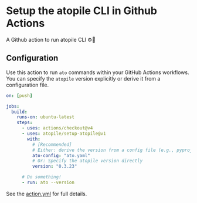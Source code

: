 # Setup the atopile CLI in Github Actions

A Github action to run atopile CLI ⚙️🚀

## Configuration

Use this action to run `ato` commands within your GitHub Actions workflows. You can specify the `atopile` version explicitly or derive it from a configuration file.

```yaml .github/workflows/main.yml
on: [push]

jobs:
  build:
    runs-on: ubuntu-latest
    steps:
      - uses: actions/checkout@v4
      - uses: atopile/setup-atopile@v1
        with:
          # [Recommended]
          # Either: derive the version from a config file (e.g., pyproject.toml or ato.yaml)
          ato-config: "ato.yaml"
          # Or: Specify the atopile version directly
          version: "0.3.23"

      # Do something!
      - run: ato --version
```

See the [action.yml](action.yml) for full details.
